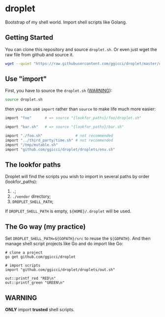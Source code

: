 # droplet

Bootstrap of my shell world. Import shell scripts like Golang.

## Getting Started

You can clone this repository and source `droplet.sh`. Or even just wget the raw file from github and source it.

```bash
wget --quiet "https://raw.githubusercontent.com/ggicci/droplet/master/droplet.sh" -O "droplet.sh"
```

## Use "import"

First, you have to source the `droplet.sh` ([WARNING](#warning)):

```bash
source droplet.sh
```

then you can use `import` rather than `source` to make life much more easier:

```bash
import "foo"      # => source "{lookfor_paths}/foo/droplet.sh"

import "bar.sh"   # => source "{lookfor_paths}/bar.sh"

import "./foo.sh"               # not recommended
import "../third_party/time.sh" # not recommended
import "/tmp/mutable.sh"
import "github.com/ggicci/droplet/droplets/env.sh"
```

## The lookfor paths

Droplet will find the scripts you wish to import in several paths by order (lookfor_paths):

1. `.`;
2. `./vendor` directory;
3. `DROPLET_SHELL_PATH`;

If `DROPLET_SHELL_PATH` is empty, `${HOME}/.droplet` will be used.

## The Go way (my practice)

Set `DROPLET_SHELL_PATH=${GOPATH}/src` to reuse the `${GOPATH}`. And then manage shell script projects like Go and do import like Go:

```shell
# clone a project
go get github.com/ggicci/droplet

# import scripts
import "github.com/ggicci/droplet/droplets/out.sh"

out::printf_red "RED\n"
out::printf_green "GREEN\n"
```

## WARNING

**ONLY** import **trusted** shell scripts.
